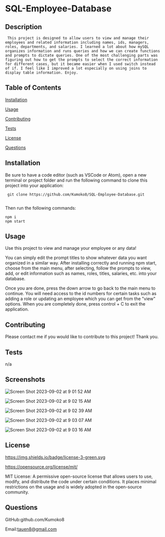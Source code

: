 # SQL-Employee-Database

 
  ## Description

 
     This project is designed to allow users to view and manage their employees and related information including names, ids, managers, roles, departments, and salaries. I learned a lot about how mySQL organizes information and runs queries and how we can create functions and prompts to dictate queries. One of the most challenging parts was figuring out how to get the prompts to select the correct information for different cases, but it became easier when I used switch instead of if. I feel like I improved a lot especially on using joins to display table information. Enjoy.


   ## Table of Contents

 
   [Installation](#installation) 

 
   [Usage](#usage)

 
   [Contributing](#contributing)

 
   [Tests](#tests)

 
   [License](#license) 

 
   [Questions](#questions)


  ## Installation <a name="installation"></a> 

 <p> Be sure to have a code editor (such as VSCode or Atom), open a new terminal or project folder and run the following command to clone this project into your application: 
 </p>
 
 ```
  git clone https://github.com/Kumoko8/SQL-Employee-Database.git 
  
 ```
 
<p> Then run the following commands: </p>

```
npm i
npm start

```


  



  ## Usage <a name="usage"></a>

 <p> Use this project to view and manage your employee or any data! </p>
 <p>
  You can simply edit the prompt titles to show whatever data you want organized in a similar way. After installing correctly and running npm start, choose from the main menu, after selecting, follow the prompts to view, add, or edit information such as names, roles, titles, salaries, etc. into your database. 
 </p>
 <p>
  Once you are done, press the down arrow to go back to the main menu to continue. You will need access to the id numbers for certain tasks such as adding a role or updating an employee which you can get from the "view" options. When you are completely done, press control + C to exit the application.
 </p>


  ## Contributing <a name="contributing"></a>

 Please contact me if you would like to contribute to this project! Thank you.


  ## Tests <a name="tests"></a>

 n/a

 ## Screenshots

![Screen Shot 2023-09-02 at 9 01 52 AM](https://github.com/Kumoko8/SQL-Employee-Database/assets/131223690/f268e73e-72b5-4104-bce0-139789214d37)

![Screen Shot 2023-09-02 at 9 02 15 AM](https://github.com/Kumoko8/SQL-Employee-Database/assets/131223690/90dd7458-3f34-4608-b692-44c7c29ee83d)

![Screen Shot 2023-09-02 at 9 02 39 AM](https://github.com/Kumoko8/SQL-Employee-Database/assets/131223690/ad9af912-bc4c-4a53-9ae9-8d17e8101b55)

![Screen Shot 2023-09-02 at 9 03 07 AM](https://github.com/Kumoko8/SQL-Employee-Database/assets/131223690/651f5f1c-5f14-4007-a9a9-dd77ebe8d9fa)

![Screen Shot 2023-09-02 at 9 03 16 AM](https://github.com/Kumoko8/SQL-Employee-Database/assets/131223690/51cd9575-a259-401f-9cb1-c7fd370a1f8a)


  ## License <a name="license"></a>

  
   https://img.shields.io/badge/license-3-green.svg

 
   https://opensource.org/license/mit/

 
   MIT License: A permissive open-source license that allows users to use, modify, and distribute the code under certain conditions. It places minimal restrictions on the usage and is widely adopted in the open-source community. 
  ## Questions <a name="questions"></a>
   

GitHub:github.com/Kumoko8
   

 Email:tauen8@gmail.com
